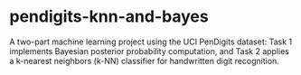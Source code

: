 # pendigits-knn-and-bayes
A two-part machine learning project using the UCI PenDigits dataset: Task 1 implements Bayesian posterior probability computation, and Task 2 applies a k-nearest neighbors (k-NN) classifier for handwritten digit recognition.

